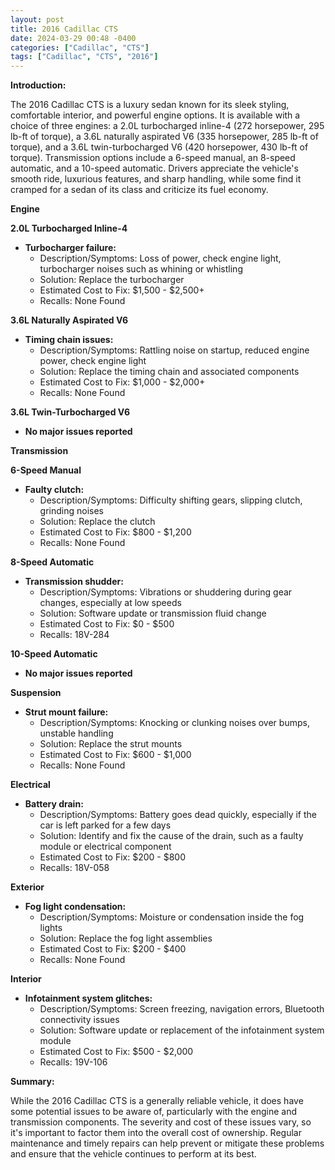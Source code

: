 ```yaml
---
layout: post
title: 2016 Cadillac CTS
date: 2024-03-29 00:48 -0400
categories: ["Cadillac", "CTS"]
tags: ["Cadillac", "CTS", "2016"]
---
```

**Introduction:**

The 2016 Cadillac CTS is a luxury sedan known for its sleek styling, comfortable interior, and powerful engine options. It is available with a choice of three engines: a 2.0L turbocharged inline-4 (272 horsepower, 295 lb-ft of torque), a 3.6L naturally aspirated V6 (335 horsepower, 285 lb-ft of torque), and a 3.6L twin-turbocharged V6 (420 horsepower, 430 lb-ft of torque). Transmission options include a 6-speed manual, an 8-speed automatic, and a 10-speed automatic. Drivers appreciate the vehicle's smooth ride, luxurious features, and sharp handling, while some find it cramped for a sedan of its class and criticize its fuel economy.

**Engine**

**2.0L Turbocharged Inline-4**

* **Turbocharger failure:**
    * Description/Symptoms: Loss of power, check engine light, turbocharger noises such as whining or whistling
    * Solution: Replace the turbocharger
    * Estimated Cost to Fix: $1,500 - $2,500+
    * Recalls: None Found

**3.6L Naturally Aspirated V6**

* **Timing chain issues:**
    * Description/Symptoms: Rattling noise on startup, reduced engine power, check engine light
    * Solution: Replace the timing chain and associated components
    * Estimated Cost to Fix: $1,000 - $2,000+
    * Recalls: None Found

**3.6L Twin-Turbocharged V6**

* **No major issues reported**

**Transmission**

**6-Speed Manual**

* **Faulty clutch:**
    * Description/Symptoms: Difficulty shifting gears, slipping clutch, grinding noises
    * Solution: Replace the clutch
    * Estimated Cost to Fix: $800 - $1,200
    * Recalls: None Found

**8-Speed Automatic**

* **Transmission shudder:**
    * Description/Symptoms: Vibrations or shuddering during gear changes, especially at low speeds
    * Solution: Software update or transmission fluid change
    * Estimated Cost to Fix: $0 - $500
    * Recalls: 18V-284

**10-Speed Automatic**

* **No major issues reported**

**Suspension**

* **Strut mount failure:**
    * Description/Symptoms: Knocking or clunking noises over bumps, unstable handling
    * Solution: Replace the strut mounts
    * Estimated Cost to Fix: $600 - $1,000
    * Recalls: None Found

**Electrical**

* **Battery drain:**
    * Description/Symptoms: Battery goes dead quickly, especially if the car is left parked for a few days
    * Solution: Identify and fix the cause of the drain, such as a faulty module or electrical component
    * Estimated Cost to Fix: $200 - $800
    * Recalls: 18V-058

**Exterior**

* **Fog light condensation:**
    * Description/Symptoms: Moisture or condensation inside the fog lights
    * Solution: Replace the fog light assemblies
    * Estimated Cost to Fix: $200 - $400
    * Recalls: None Found

**Interior**

* **Infotainment system glitches:**
    * Description/Symptoms: Screen freezing, navigation errors, Bluetooth connectivity issues
    * Solution: Software update or replacement of the infotainment system module
    * Estimated Cost to Fix: $500 - $2,000
    * Recalls: 19V-106

**Summary:**

While the 2016 Cadillac CTS is a generally reliable vehicle, it does have some potential issues to be aware of, particularly with the engine and transmission components. The severity and cost of these issues vary, so it's important to factor them into the overall cost of ownership. Regular maintenance and timely repairs can help prevent or mitigate these problems and ensure that the vehicle continues to perform at its best.
